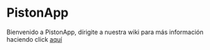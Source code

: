 # PistonApp

Bienvenido a PistonApp, dírigite a nuestra wiki para más información haciendo click [aquí](https://github.com/WebSServices1830/PistonApp/wiki)
